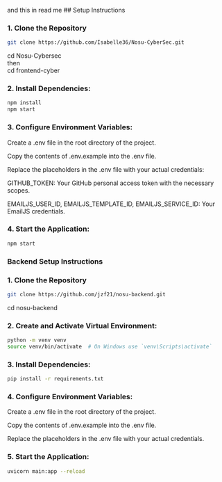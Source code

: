 and this in read me ## Setup Instructions  

### 1. Clone the Repository  
```bash
git clone https://github.com/Isabelle36/Nosu-CyberSec.git
```
cd Nosu-Cybersec <br>
then <br>
cd frontend-cyber

### 2. Install Dependencies:
```bash
npm install
npm start  
```

### 3. Configure Environment Variables:

Create a .env file in the root directory of the project.

Copy the contents of .env.example into the .env file.

Replace the placeholders in the .env file with your actual credentials:

GITHUB_TOKEN: Your GitHub personal access token with the necessary scopes.

EMAILJS_USER_ID, EMAILJS_TEMPLATE_ID, EMAILJS_SERVICE_ID: Your EmailJS credentials.

### 4. Start the Application:

```bash
npm start
```

### Backend Setup Instructions

### 1. Clone the Repository  
```bash
git clone https://github.com/jzf21/nosu-backend.git
```
cd nosu-backend

### 2. Create and Activate Virtual Environment:
```bash
python -m venv venv
source venv/bin/activate  # On Windows use `venv\Scripts\activate`
```

### 3. Install Dependencies:
```bash
pip install -r requirements.txt
```

### 4. Configure Environment Variables:

Create a .env file in the root directory of the project.

Copy the contents of .env.example into the .env file.

Replace the placeholders in the .env file with your actual credentials.

### 5. Start the Application:

```bash
uvicorn main:app --reload
```

